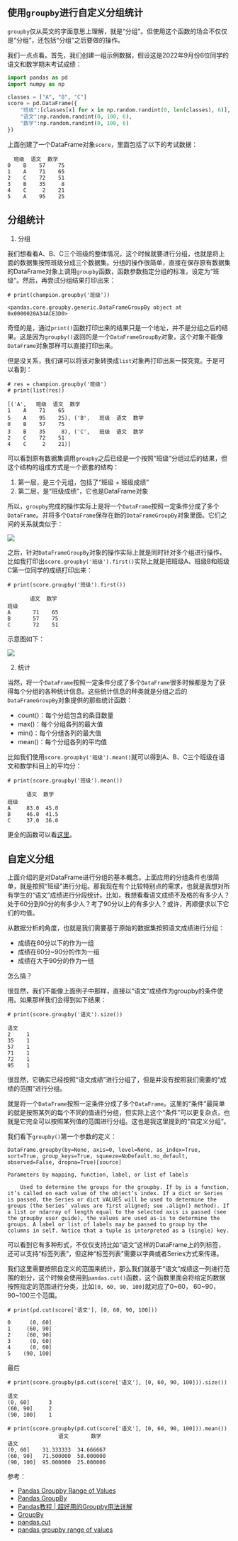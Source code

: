 ## 使用`groupby`进行自定义分组统计

`groupby`仅从英文的字面意思上理解，就是“分组”。但使用这个函数的场合不仅仅是“分组”，还包括“分组”之后要做的操作。

我们一点点看。首先，我们创建一组示例数据，假设这是2022年9月份6位同学的语文和数学期末考试成绩：

```python
import pandas as pd
import numpy as np

classes = ["A", "B", "C"]
score = pd.DataFrame({
    "班级":[classes[x] for x in np.random.randint(0, len(classes), 6)],
    "语文":np.random.randint(0, 100, 6),
    "数学":np.random.randint(0, 100, 6)
})
```

上面创建了一个DataFrame对象`score`，里面包括了以下的考试数据：

```
  班级  语文  数学
0    B    57    75
1    A    71    65
2    C    72    51
3    B    35     8
4    C     2    21
5    A    95    25
```

## 分组统计

1. 分组

我们想看看A、B、C三个班级的整体情况，这个时候就要进行分组，也就是将上面的数据集按照班级分成三个数据集。分组的操作很简单，直接在保存原有数据集的DataFrame对象上调用`groupby`函数，函数参数指定分组的标准，设定为“班级”。然后，再尝试分组结果打印出来：

```
# print(champion.groupby('班级'))

<pandas.core.groupby.generic.DataFrameGroupBy object at 0x0000020A34ACE3D0>
```

奇怪的是，通过`print()`函数打印出来的结果只是一个地址，并不是分组之后的结果。这是因为`groupby()`返回的是一个`DataFrameGroupBy`对象，这个对象不能像`DataFrame`对象那样可以直接打印出来。

但是没关系，我们课可以将该对象转换成`list`对象再打印出来一探究竟。于是可以看到：

```
# res = champion.groupby('班级')
# print(list(res))

[('A',   班级  语文  数学
1    A    71    65
5    A    95    25), ('B',   班级  语文  数学
0    B    57    75
3    B    35     8), ('C',   班级  语文  数学
2    C    72    51
4    C     2    21)]
```

可以看到原有数据集调用`groupby`之后已经是一个按照“班级”分组过后的结果，但这个结构的组成方式是一个嵌套的结构：

1. 第一层，是三个元组，包括了“班级 + 班级成绩”
2. 第二层，是“班级成绩”，它也是DataFrame对象


所以，`groupby`完成的操作实际上是将一个`DataFrame`按照一定条件分成了多个`DataFrame`。并将多个`DataFrame`保存在新的`DataFrameGroupBy`对象里面。它们之间的关系就类似于：

![](./groupby_object.png)

之后，针对`DataFrameGroupBy`对象的操作实际上就是同时针对多个组进行操作，比如我打印出`score.groupby('班级').first()`实际上就是把班级A、班级B和班级C第一位同学的成绩打印出来：

```
# print(score.groupby('班级').first())

       语文  数学
班级            
A       71    65
B       57    75
C       72    51
```

示意图如下：

![](./groupby_first.png)


2. 统计


当然，将一个`DataFrame`按照一定条件分成了多个`DataFrame`很多时候都是为了获得每个分组的各种统计信息。这些统计信息的种类就是分组之后的`DataFrameGroupBy`对象提供的那些统计函数：

- count()：每个分组包含的条目数量
- max()：每个分组各列的最大值
- min()：每个分组各列的最大值
- mean()：每个分组各列的平均值

比如我们使用`score.groupby('班级').mean()`就可以得到A、B、C三个班级在语文和数学科目上的平均分：

```
# print(score.groupby('班级').mean())

      语文  数学
班级            
A     83.0  45.0
B     46.0  41.5
C     37.0  36.0
```


更全的函数可以看[这里](https://pandas.pydata.org/pandas-docs/stable/reference/groupby.html#)。


## 自定义分组

上面介绍的是对DataFrame进行分组的基本概念。上面应用的分组条件也很简单，就是按照“班级”进行分组。那我现在有个比较特别点的需求，也就是我想对所有学生的“语文”成绩进行分段统计。比如，我想看看语文成绩不及格的有多少人？处于60分到90分的有多少人？考了90分以上的有多少人？或许，再顺便求以下它们的均值。

从数据分析的角度，也就是我们需要基于原始的数据集按照语文成绩进行分组：

- 成绩在60分以下的作为一组
- 成绩在60分~90分的作为一组
- 成绩在大于90分的作为一组

怎么搞？

很显然，我们不能像上面例子中那样，直接以“语文”成绩作为groupby的条件使用。如果那样我们会得到如下结果：

```
# print(score.groupby('语文').size())

语文
2     1
35    1
57    1
71    1
72    1
95    1
```

很显然，它确实已经按照“语文成绩”进行分组了，但是并没有按照我们需要的“成绩的范围”进行分组。

就是将一个`DataFrame`按照一定条件分成了多个`DataFrame`。这里的“条件”最简单的就是按照某列的每个不同的值进行分组，但实际上这个“条件”可以更复杂点，也就是它完全可以按照某列值的范围进行分组。这也是我这里提到的“自定义分组”。

我们看下`groupby()`第一个参数的定义：

```
DataFrame.groupby(by=None, axis=0, level=None, as_index=True, sort=True, group_keys=True, squeeze=NoDefault.no_default, observed=False, dropna=True)[source]

Parameters by mapping, function, label, or list of labels

    Used to determine the groups for the groupby. If by is a function, it’s called on each value of the object’s index. If a dict or Series is passed, the Series or dict VALUES will be used to determine the groups (the Series’ values are first aligned; see .align() method). If a list or ndarray of length equal to the selected axis is passed (see the groupby user guide), the values are used as-is to determine the groups. A label or list of labels may be passed to group by the columns in self. Notice that a tuple is interpreted as a (single) key.
```

可以看到它有多种形式，不仅仅支持比如“语文”这样的DataFrame上的列标签，还可以支持“标签列表”，但这种“标签列表”需要以字典或者Series方式来传递。

我们这里需要按照自定义的范围来统计，那么我们就基于“语文”成绩这一列进行范围的划分，这个时候会使用到`pandas.cut()`函数，这个函数里面会将给定的数据按照指定的范围进行分类，比如`[0, 60, 90, 100]`就对应了0~60， 60~90， 90~100三个范围。

```
# print(pd.cut(score['语文'], [0, 60, 90, 100]))

0      (0, 60]
1     (60, 90]
2     (60, 90]
3      (0, 60]
4      (0, 60]
5    (90, 100]
```

最后

```
# print(score.groupby(pd.cut(score['语文'], [0, 60, 90, 100])).size())

语文
(0, 60]      3
(60, 90]     2
(90, 100]    1

# print(score.groupby(pd.cut(score['语文'], [0, 60, 90, 100])).mean())
                语文       数学
语文                           
(0, 60]    31.333333  34.666667
(60, 90]   71.500000  58.000000
(90, 100]  95.000000  25.000000
```

参考：

- [Pandas Groupby Range of Values](https://stackoverflow.com/questions/21441259/pandas-groupby-range-of-values)
- [Pandas GroupBy](https://www.geeksforgeeks.org/pandas-groupby/?ref=gcse)
- [Pandas教程 | 超好用的Groupby用法详解](https://zhuanlan.zhihu.com/p/101284491)
- [GroupBy](https://pandas.pydata.org/pandas-docs/stable/reference/groupby.html#)
- [pandas.cut](https://pandas.pydata.org/pandas-docs/stable/reference/api/pandas.cut.html)
- [pandas groupby range of values]()
